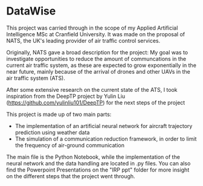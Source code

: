 # DataWise

This project was carried through in the scope of my Applied Artificial Intelligence MSc at Cranfield University. 
It was made on the proposal of NATS, the UK's leading provider of air traffic control services.

Originally, NATS gave a broad description for the project: My goal was to investigate opportunities to reduce the amount of communcations in the current air traffic system, as these are expected to grow exponentially in the near future, mainly because of the arrival of drones and other UAVs in the air traffic system (ATS).

After some extensive research on the current state of the ATS, I took inspiration from the DeepTP project by Yulin Liu (https://github.com/yulinliu101/DeepTP) for the next steps of the project

This project is made up of two main parts:
- The implementation of an artificial neural network for aircraft trajectory prediction using weather data
- The simulation of a communication reduction framework, in order to limit the frequency of air-ground communication

The main file is the Python Notebook, while the implementation of the neural network and the data handling are located in .py files.
You can also find the Powerpoint Presentations on the "IRP ppt" folder for more insight on the different steps that the project went through.
